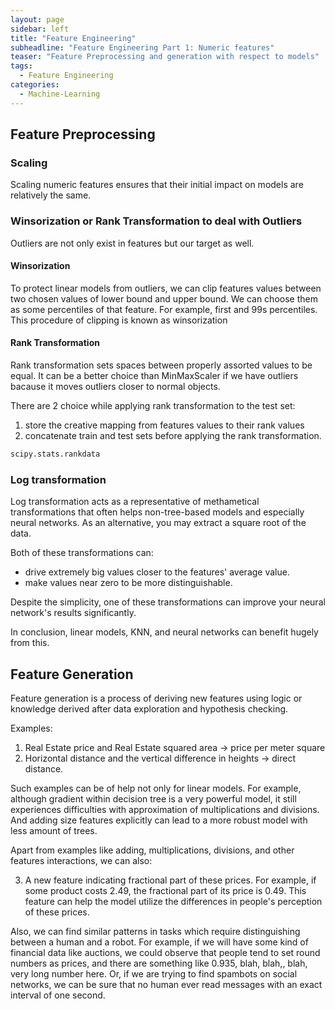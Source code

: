 ```yaml
---
layout: page
sidebar: left
title: "Feature Engineering"
subheadline: "Feature Engineering Part 1: Numeric features"
teaser: "Feature Preprocessing and generation with respect to models"
tags:
  - Feature Engineering
categories:
  - Machine-Learning
---
```



## Feature Preprocessing

### Scaling

Scaling numeric features ensures that their initial impact on models are relatively the same.

### Winsorization or Rank Transformation to deal with Outliers

Outliers are not only exist in features but our target as well.

#### Winsorization

 To protect linear models from outliers, we can clip features values between two chosen values of lower bound and upper bound. We can choose them as some percentiles of that feature. For example, first and 99s percentiles. This procedure of clipping is known as winsorization

#### Rank Transformation

Rank transformation sets spaces between properly assorted values to be equal. It can be a better choice than MinMaxScaler if we have outliers bacause it moves outliers closer to normal objects.

There are 2 choice while applying rank transformation to the test set:

1. store the creative mapping from features values to their rank values
2. concatenate train and test sets before applying the rank transformation.

```python
scipy.stats.rankdata
```

### Log transformation

Log transformation acts as a representative of methametical transformations that often helps non-tree-based models and especially neural networks. As an alternative, you may extract a square root of the data. 

Both of these transformations can:
* drive extremely big values closer to the features' average value. 
* make values near zero to be more distinguishable. 

Despite the simplicity, one of these transformations can improve your neural network's results significantly. 

In conclusion, linear models, KNN, and neural networks can benefit hugely from this. 

## Feature Generation

Feature generation is a process of deriving new features using logic or knowledge derived after data exploration and hypothesis checking.

Examples:

1. Real Estate price and Real Estate squared area -> price per meter square
2. Horizontal distance and the vertical difference in heights -> direct distance.

Such examples can be of help not only for linear models. For example, although gradient within decision tree is a very powerful model, it still experiences difficulties with approximation of multiplications and divisions. And adding size features explicitly can lead to a more robust model with less amount of trees.

Apart from examples like adding, multiplications, divisions, and other features interactions, we can also:

3. A new feature indicating fractional part of these prices. For example, if some product costs 2.49, the fractional part of its price is 0.49. This feature can help the model utilize the differences in people's perception of these prices.

Also, we can find similar patterns in tasks which require distinguishing between a human and a robot. For example, if we will have some kind of financial data like auctions, we could observe that people tend to set round numbers as prices, and there are something like 0.935, blah, blah,, blah, very long number here. Or, if we are trying to find spambots on social networks, we can be sure that no human ever read messages with an exact interval of one second.
